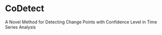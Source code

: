# CoDetect
A Novel Method for Detecting Change Points with Confidence Level in Time Series Analysis

